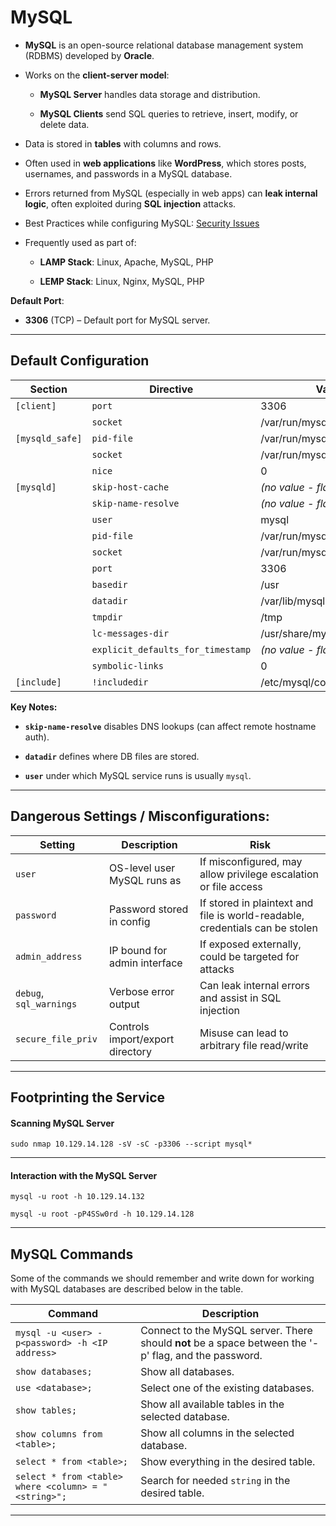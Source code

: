 # MySQL

- **MySQL** is an open-source relational database management system (RDBMS) developed by **Oracle**.
    
- Works on the **client-server model**:
    
    - **MySQL Server** handles data storage and distribution.
        
    - **MySQL Clients** send SQL queries to retrieve, insert, modify, or delete data.
        
- Data is stored in **tables** with columns and rows.
    
- Often used in **web applications** like **WordPress**, which stores posts, usernames, and passwords in a MySQL database.
    
- Errors returned from MySQL (especially in web apps) can **leak internal logic**, often exploited during **SQL injection** attacks.
    
- Best Practices while configuring MySQL: [Security Issues](https://dev.mysql.com/doc/refman/8.0/en/general-security-issues.html)
- Frequently used as part of:
    
    - **LAMP Stack**: Linux, Apache, MySQL, PHP
        
    - **LEMP Stack**: Linux, Nginx, MySQL, PHP
        

**Default Port**:

- **3306** (TCP) – Default port for MySQL server.

* * *

## Default Configuration


| **Section** | **Directive** | **Value** |
| --- | --- | --- |
| `[client]` | `port` | 3306 |
|     | `socket` | /var/run/mysqld/mysqld.sock |
| `[mysqld_safe]` | `pid-file` | /var/run/mysqld/mysqld.pid |
|     | `socket` | /var/run/mysqld/mysqld.sock |
|     | `nice` | 0   |
| `[mysqld]` | `skip-host-cache` | *(no value - flag is set)* |
|     | `skip-name-resolve` | *(no value - flag is set)* |
|     | `user` | mysql |
|     | `pid-file` | /var/run/mysqld/mysqld.pid |
|     | `socket` | /var/run/mysqld/mysqld.sock |
|     | `port` | 3306 |
|     | `basedir` | /usr |
|     | `datadir` | /var/lib/mysql |
|     | `tmpdir` | /tmp |
|     | `lc-messages-dir` | /usr/share/mysql |
|     | `explicit_defaults_for_timestamp` | *(no value - flag is set)* |
|     | `symbolic-links` | 0   |
| `[include]` | `!includedir` | /etc/mysql/conf.d/ |

**Key Notes:**

- **`skip-name-resolve`** disables DNS lookups (can affect remote hostname auth).
    
- **`datadir`** defines where DB files are stored.
    
- **`user`** under which MySQL service runs is usually `mysql`.
    

* * *

## Dangerous Settings / Misconfigurations:


| Setting | Description | Risk |
| --- | --- | --- |
| `user` | OS-level user MySQL runs as | If misconfigured, may allow privilege escalation or file access |
| `password` | Password stored in config | If stored in plaintext and file is world-readable, credentials can be stolen |
| `admin_address` | IP bound for admin interface | If exposed externally, could be targeted for attacks |
| `debug`, `sql_warnings` | Verbose error output | Can leak internal errors and assist in SQL injection |
| `secure_file_priv` | Controls import/export directory | Misuse can lead to arbitrary file read/write |

* * *

## Footprinting the Service


#### Scanning MySQL Server

`sudo nmap 10.129.14.128 -sV -sC -p3306 --script mysql*`

* * *

#### Interaction with the MySQL Server

`mysql -u root -h 10.129.14.132`

`mysql -u root -pP4SSw0rd -h 10.129.14.128`

* * *

## MySQL Commands


Some of the commands we should remember and write down for working with MySQL databases are described below in the table.

| **Command** | **Description** |
| --- | --- |
| `mysql -u <user> -p<password> -h <IP address>` | Connect to the MySQL server. There should **not** be a space between the '-p' flag, and the password. |
| `show databases;` | Show all databases. |
| `use <database>;` | Select one of the existing databases. |
| `show tables;` | Show all available tables in the selected database. |
| `show columns from <table>;` | Show all columns in the selected database. |
| `select * from <table>;` | Show everything in the desired table. |
| `select * from <table> where <column> = "<string>";` | Search for needed `string` in the desired table. |

* * *

&nbsp;
